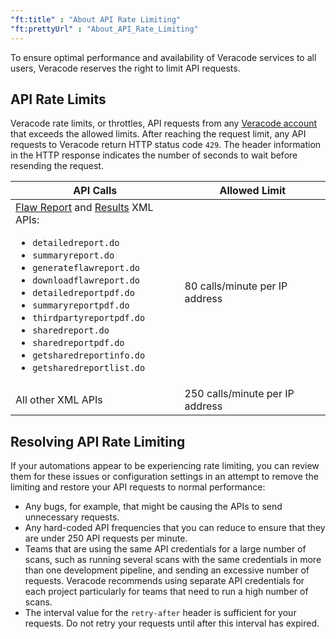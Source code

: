 ```yaml
---
"ft:title" : "About API Rate Limiting"
"ft:prettyUrl" : "About_API_Rate_Limiting"
---
```

To ensure optimal performance and availability of Veracode services to all users, Veracode reserves the right to limit API requests.

## API Rate Limits
Veracode rate limits, or throttles, API requests from any [Veracode account](https://docs.veracode.com/r/c_about_veracode_accounts) that exceeds the allowed limits. After reaching the request limit, any API requests to Veracode return HTTP status code `429`. The header information in the HTTP response indicates the number of seconds to wait before resending the request.

| API Calls                                                                                                                                                                                                                                                                                                                                                                                                                                                                                | Allowed Limit                   |
|------------------------------------------------------------------------------------------------------------------------------------------------------------------------------------------------------------------------------------------------------------------------------------------------------------------------------------------------------------------------------------------------------------------------------------------------------------------------------------------|---------------------------------|
| [Flaw Report](https://docs.veracode.com/r/c_about_flawreport) and [Results](https://docs.veracode.com/r/c_results_main) XML APIs:<ul><li>`detailedreport.do`</li><li>`summaryreport.do`</li><li>`generateflawreport.do`</li><li>`downloadflawreport.do`</li><li>`detailedreportpdf.do`</li><li>`summaryreportpdf.do`</li><li>`thirdpartyreportpdf.do`</li><li>`sharedreport.do`</li><li>`sharedreportpdf.do`</li><li>`getsharedreportinfo.do`</li><li>`getsharedreportlist.do`</li></ul> | 80 calls/minute per IP address  |
| All other XML APIs                                                                                                                                                                                                                                                                                                                                                                                                                                                                       | 250 calls/minute per IP address |

## Resolving API Rate Limiting
If your automations appear to be experiencing rate limiting, you can review them for these issues or configuration settings in an attempt to remove the limiting and restore your API requests to normal performance:

-   Any bugs, for example, that might be causing the APIs to send unnecessary requests.
-   Any hard-coded API frequencies that you can reduce to ensure that they are under 250 API requests per minute.
-   Teams that are using the same API credentials for a large number of scans, such as running several scans with the same credentials in more than one development pipeline, and sending an excessive number of requests. Veracode recommends using separate API credentials for each project particularly for teams that need to run a high number of scans.
-   The interval value for the `retry-after` header is sufficient for your requests. Do not retry your requests until after this interval has expired.